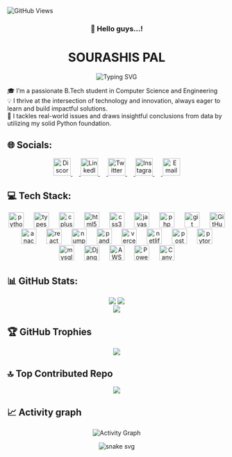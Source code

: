 ![GitHub Views](https://komarev.com/ghpvc/?username=Soura1345)
<div align="center">
  
  ### 👋 Hello guys...! 
</div>
<h1 align="center"&>SOURASHIS PAL</h1>
<div align="center">
  <img src="https://readme-typing-svg.herokuapp.com?font=Fira+Code&pause=100&color=22eb07&center=true&vCenter=true&width=450&lines=I'm+a+Data+Scientist;and+wants+to+tell+you+guys+that;Coding+is+not+just+a+skill;It's+a+power,+that;Brings+imagination+to+life" alt="Typing SVG" />
</div>

🎓 I’m a passionate B.Tech student in Computer Science and Engineering<br>
💡 I thrive at the intersection of technology and innovation, always eager to learn and build impactful solutions.<br>
🧠 I tackles real-world issues and draws insightful conclusions from data by utilizing my solid Python foundation.<br>

## 🌐 Socials:
<div align="center">
  
  <a href="https://discord.gg/soura_05">
    <img src="https://www.svgrepo.com/show/353655/discord-icon.svg" alt="Discord" height="40" width="40"/>
    <img width="15" />
  </a>  
  <a href="https://www.linkedin.com/in/iamsourashis" target="blank">
    <img src="https://www.svgrepo.com/show/448234/linkedin.svg" alt="LinkedIn logo" height="40" width="40"/>
    <img width="15" />
  </a> 
  <a href="https://x.com/Soura_13" target="blank">
    <img src="https://www.svgrepo.com/show/475689/twitter-color.svg" alt="Twitter logo" height="40" width="40"/>
    <img width="15" />
  </a>
  <a href="https://www.instagram.com/_nobi.07_" target="blank">
    <img src="https://www.svgrepo.com/show/111199/instagram.svg" alt="Instagram logo" height="40" width="40"/>
    <img width="15" />
  <a href="mailto: palsourashis04@example.com">
  <img src="https://cdn.jsdelivr.net/gh/twitter/twemoji@14.0.2/assets/svg/2709.svg" alt="Email" height="40" width="40">
</a>
</div>

## 💻 Tech Stack:
<div align="center">
  <img src="https://cdn.jsdelivr.net/gh/devicons/devicon/icons/python/python-original.svg" height="35" alt="python logo"  />
  <img width="15" />
  <img src="https://cdn.jsdelivr.net/gh/devicons/devicon/icons/typescript/typescript-original.svg" height="35" alt="typescript logo"  />
  <img width="15" />
  <img src="https://cdn.jsdelivr.net/gh/devicons/devicon/icons/cplusplus/cplusplus-original.svg" height="35" alt="cplusplus logo"  />
  <img width="15" />
  <img src="https://cdn.jsdelivr.net/gh/devicons/devicon/icons/html5/html5-original.svg" height="35" alt="html5 logo"  />
  <img width="15" />
  <img src="https://cdn.jsdelivr.net/gh/devicons/devicon/icons/css3/css3-original.svg" height="35" alt="css3 logo"  />
  <img width="15" />
  <img src="https://cdn.jsdelivr.net/gh/devicons/devicon/icons/javascript/javascript-original.svg" height="35" alt="javascript logo"  />
  <img width="15" />
  <img src="https://cdn.jsdelivr.net/gh/devicons/devicon/icons/php/php-original.svg" height="35" alt="php logo"  />
  <img width="15" />
  <img src="https://cdn.jsdelivr.net/gh/devicons/devicon/icons/git/git-original.svg" height="35" alt="git logo"  />
  <img width="15" />
  <img src="https://cdn.simpleicons.org/github/ffffff" height="35" alt="GitHub logo white" />
  <img width="15" />
  <img src="https://cdn.jsdelivr.net/gh/devicons/devicon/icons/anaconda/anaconda-original.svg" height="35" alt="anaconda logo"  />
  <img width="15" />
  <img src="https://cdn.jsdelivr.net/gh/devicons/devicon/icons/react/react-original.svg" height="35" alt="react logo"  />
  <img width="15" />
  <img src="https://cdn.jsdelivr.net/gh/devicons/devicon/icons/numpy/numpy-original.svg" height="35" alt="numpy logo"  />
  <img width="15" />
  <img src="https://cdn.jsdelivr.net/gh/devicons/devicon/icons/pandas/pandas-original.svg" height="35" alt="pandas logo"  />
  <img width="15" />
  <img src="https://cdn.jsdelivr.net/gh/devicons/devicon/icons/vercel/vercel-original.svg" height="35" alt="vercel logo"  />
  <img width="15" />
  <img src="https://cdn.jsdelivr.net/gh/devicons/devicon/icons/netlify/netlify-original.svg" height="35" alt="netlify logo"  />
  <img width="15" />
  <img src="https://cdn.jsdelivr.net/gh/devicons/devicon/icons/postman/postman-original.svg" height="35" alt="postman logo"  />
  <img width="15" />
  <img src="https://cdn.jsdelivr.net/gh/devicons/devicon/icons/pytorch/pytorch-original.svg" height="35" alt="pytorch logo"  /> 
  <img width="15" />
  <img src="https://cdn.jsdelivr.net/gh/devicons/devicon/icons/mysql/mysql-original.svg" height="35" alt="mysql logo"  />
  <img width="15">
  <img src="https://cdn.simpleicons.org/django/092E20" height="35" alt="Django logo" />
  <img width="15">
  <img src="https://cdn.jsdelivr.net/gh/devicons/devicon/icons/amazonwebservices/amazonwebservices-original-wordmark.svg" height="35" alt="AWS wordmark logo" />
  <img width="15">
  <img src="https://commons.wikimedia.org/wiki/Special:FilePath/New_Power_BI_Logo.svg" alt="Power BI logo" height="35" />
  <img width="15">
  <img src="https://static.cdnlogo.com/logos/c/41/canva.svg" alt="Canva icon" height="35" />
</div>

## 📊 GitHub Stats:
<div align="center">
  
  ![](https://github-readme-stats.vercel.app/api?username=Soura1345&theme=gruvbox&hide_border=false&include_all_commits=false&count_private=true) 
  ![](https://nirzak-streak-stats.vercel.app/?user=Soura1345&theme=vision-friendly-dark&hide_border=false)<br/>
  ![](https://github-readme-stats.vercel.app/api/top-langs/?username=Soura1345&theme=tokyonight&hide_border=false&include_all_commits=false&count_private=true&layout=compact)
</div>

## 🏆 GitHub Trophies
<div align = "center">
  
  ![](https://github-profile-trophy.vercel.app/?username=Soura1345&theme=gruvbox&no-frame=false&no-bg=false&margin-w=4)

</div>

## 🔝 Top Contributed Repo
<div align = "center">
  
  ![](https://github-contributor-stats.vercel.app/api?username=Soura1345&limit=4&theme=tokyonight&combine_all_yearly_contributions=true&hide_border=false)
</div>

## 📈 Activity graph
<div align="center">
  
  ![Activity Graph](https://github-readme-activity-graph.vercel.app/graph?username=Soura1345&bg_color=transparent&color=38bdae&line=61c0ff&point=ffdf87&area=false&hide_border=true)
</div>

<!--<div align="center">
  
  ![Stats](https://github-profile-summary-cards.vercel.app/api/cards/profile-details?username=soura1345&theme=github_dark)
</div>-->

<div align="center">
  
  ![snake svg](https://soura1345.github.io/Soura1345/github-contribution-grid-snake-dark.svg)
</div>
